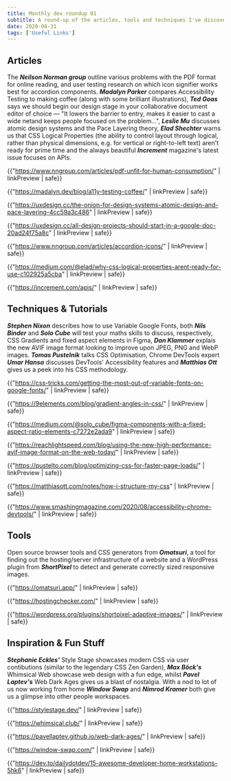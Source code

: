 ```yaml
---
title: Monthly dev roundup 01
subtitle: A round-up of the articles, tools and techniques I've discovered during the month of August 2020.
date: 2020-08-31
tags: ['Useful Links']
---
```


## Articles

The ***Neilson Norman group*** outline various problems with the PDF format for online reading, and user testing research on which icon signifier works best for accordion components. ***Madalyn Parker*** compares Accessibility Testing to making coffee (along with some brilliant illustrations), ***Ted Goas*** says we should begin our design stage in your collaborative document editor of choice — "It lowers the barrier to entry, makes it easier to cast a wide netand keeps people focused on the problem...", ***Leslie Mu*** discusses atomic design systems and the Pace Layering theory, ***Elad Shechter*** warns us that CSS Logical Properties (the ability to control layout through logical, rather than physical dimensions, e.g. for vertical or right-to-left text) aren't ready for prime time and the always beautiful ***Increment*** magazine's latest issue focuses on APIs.

{{"https://www.nngroup.com/articles/pdf-unfit-for-human-consumption/" | linkPreview | safe}}

{{"https://madalyn.dev/blog/a11y-testing-coffee/" | linkPreview | safe}}

{{"https://uxdesign.cc/the-onion-for-design-systems-atomic-design-and-pace-layering-4cc59a3c486" | linkPreview | safe}}

{{"https://uxdesign.cc/all-design-projects-should-start-in-a-google-doc-20ad24f75a8c" | linkPreview | safe}}

{{"https://www.nngroup.com/articles/accordion-icons/" | linkPreview | safe}}

{{"https://medium.com/@elad/why-css-logical-properties-arent-ready-for-use-c102925a5cba" | linkPreview | safe}}

{{"https://increment.com/apis/" | linkPreview | safe}}

## Techniques & Tutorials

***Stephen Nixon*** describes how to use Variable Google Fonts, both ***Nils Binder*** and ***Solo Cube*** will test your maths skills to discuss, respectively, CSS Gradients and fixed aspect elements in Figma, ***Dan Klammer*** explais the new AVIF image format looking to improve upon JPEG, PNG and WebP images. ***Tomas Pustelnik*** talks CSS Optimisation, Chrome DevTools expert ***Umar Hansa*** discusses DevTools' Accessibility features and ***Matthias Ott*** gives us a peek into his CSS methodology. 

{{"https://css-tricks.com/getting-the-most-out-of-variable-fonts-on-google-fonts/" | linkPreview | safe}}

{{"https://9elements.com/blog/gradient-angles-in-css/" | linkPreview | safe}}

{{"https://medium.com/@solo_cube/figma-components-with-a-fixed-aspect-ratio-elements-c7272e2ada9" | linkPreview | safe}}

{{"https://reachlightspeed.com/blog/using-the-new-high-performance-avif-image-format-on-the-web-today/" | linkPreview | safe}}

{{"https://pustelto.com/blog/optimizing-css-for-faster-page-loads/" | linkPreview | safe}}

{{"https://matthiasott.com/notes/how-i-structure-my-css" | linkPreview | safe}}

{{"https://www.smashingmagazine.com/2020/08/accessibility-chrome-devtools/" | linkPreview | safe}}

## Tools

Open source browser tools and CSS generators from ***Omatsuri***, a tool for finding out the hosting/server infrastructure of a website and a WordPress plugin from ***ShortPixel*** to detect and generate correctly sized responsive images.

{{"https://omatsuri.app/" | linkPreview | safe}}

{{"https://hostingchecker.com/" | linkPreview | safe}}

{{"https://wordpress.org/plugins/shortpixel-adaptive-images/" | linkPreview | safe}}

## Inspiration & Fun Stuff

***Stephanie Eckles'*** Style Stage showcases modern CSS via user contibutions (similar to the legendary CSS Zen Garden), ***Max Böck's*** Whimsical Web showcase web design with a fun edge, whilst ***Pavel Laptev's*** Web Dark Ages gives us a blast of nostalgia. With a nod to lot of us now working from home ***Window Swap*** and ***Nimrod Kramer*** both give us a glimpse into other people workspaces.

{{"https://stylestage.dev/" | linkPreview | safe}}

{{"https://whimsical.club/" | linkPreview | safe}}

{{"https://pavellaptev.github.io/web-dark-ages/" | linkPreview | safe}}

{{"https://window-swap.com/" | linkPreview | safe}}

{{"https://dev.to/dailydotdev/15-awesome-developer-home-workstations-5hk6" | linkPreview | safe}}
